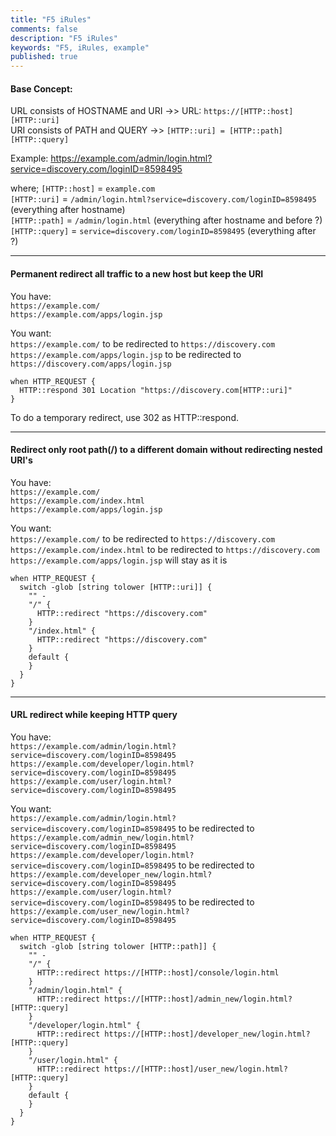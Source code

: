```yaml
---
title: "F5 iRules"
comments: false
description: "F5 iRules"
keywords: "F5, iRules, example"
published: true
---
```


#### Base Concept:  
URL consists of HOSTNAME and URI ->> URL: `https://[HTTP::host][HTTP::uri]`  
URI consists of PATH and QUERY ->> `[HTTP::uri] = [HTTP::path][HTTP::query]`  

Example: https://example.com/admin/login.html?service=discovery.com/loginID=8598495  

where; 
`[HTTP::host]` = `example.com`  
`[HTTP::uri]` = `/admin/login.html?service=discovery.com/loginID=8598495` (everything after hostname)  
`[HTTP::path]` = `/admin/login.html` (everything after hostname and before ?)  
`[HTTP::query]` = `service=discovery.com/loginID=8598495` (everything after ?)  

---

#### Permanent redirect all traffic to a new host but keep the URI  

You have:  
`https://example.com/`  
`https://example.com/apps/login.jsp`  

You want:  
`https://example.com/` to be redirected to `https://discovery.com`  
`https://example.com/apps/login.jsp` to be redirected to `https://discovery.com/apps/login.jsp`  

```
when HTTP_REQUEST {
  HTTP::respond 301 Location "https://discovery.com[HTTP::uri]"
}
```
To do a temporary redirect, use 302 as HTTP::respond.

---

#### Redirect only root path(/) to a different domain without redirecting nested URI's  

You have:  
`https://example.com/`  
`https://example.com/index.html`  
`https://example.com/apps/login.jsp`  

You want:  
`https://example.com/` to be redirected to `https://discovery.com`  
`https://example.com/index.html` to be redirected to `https://discovery.com`  
`https://example.com/apps/login.jsp` will stay as it is  

```
when HTTP_REQUEST {
  switch -glob [string tolower [HTTP::uri]] {
    "" -
    "/" {
      HTTP::redirect "https://discovery.com"
    }
    "/index.html" {
      HTTP::redirect "https://discovery.com"
    }
    default {
    }
  }
}
```

---

#### URL redirect while keeping HTTP query

You have:  
`https://example.com/admin/login.html?service=discovery.com/loginID=8598495`  
`https://example.com/developer/login.html?service=discovery.com/loginID=8598495`  
`https://example.com/user/login.html?service=discovery.com/loginID=8598495`

You want:  
`https://example.com/admin/login.html?service=discovery.com/loginID=8598495` to be redirected to `https://example.com/admin_new/login.html?service=discovery.com/loginID=8598495`  
`https://example.com/developer/login.html?service=discovery.com/loginID=8598495` to be redirected to `https://example.com/developer_new/login.html?service=discovery.com/loginID=8598495`  
`https://example.com/user/login.html?service=discovery.com/loginID=8598495` to be redirected to `https://example.com/user_new/login.html?service=discovery.com/loginID=8598495`  

```
when HTTP_REQUEST {
  switch -glob [string tolower [HTTP::path]] {
    "" -
    "/" {
      HTTP::redirect https://[HTTP::host]/console/login.html
    }
    "/admin/login.html" {
      HTTP::redirect https://[HTTP::host]/admin_new/login.html?[HTTP::query]
    }
    "/developer/login.html" {
      HTTP::redirect https://[HTTP::host]/developer_new/login.html?[HTTP::query]
    }
    "/user/login.html" {
      HTTP::redirect https://[HTTP::host]/user_new/login.html?[HTTP::query]
    }
    default {
    }
  }
}
```

